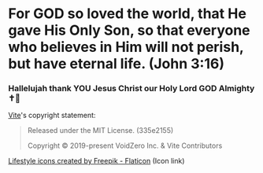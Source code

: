 # For GOD so loved the world, that He gave His Only Son, so that everyone who believes in Him will not perish, but have eternal life. (John 3:16)
### Hallelujah thank YOU Jesus Christ our Holy Lord GOD Almighty ✝️💓 

[Vite](https://vite.dev/)'s copyright statement:

> Released under the MIT License. (335e2155)
> 
> Copyright © 2019-present VoidZero Inc. & Vite Contributors

<a href="https://www.flaticon.com/free-icons/lifestyle" title="lifestyle icons">Lifestyle icons created by Freepik - Flaticon</a> (Icon link)
